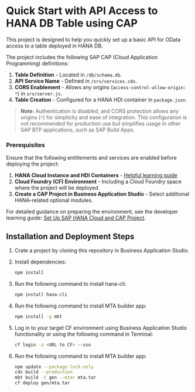 # Quick Start with API Access to HANA DB Table using CAP

This project is designed to help you quickly set up a basic API for OData access to a table deployed in HANA DB.

The project includes the following SAP CAP (Cloud Application Programming) definitions:

1. **Table Definition** - Located in `/db/schema.db`.
2. **API Service Name** - Defined in `/srv/services.cds`.
3. **CORS Enablement** - Allows any origins (`access-control-allow-origin: *`) in `srv/server.js`.
4. **Table Creation** - Configured for a HANA HDI container in `package.json`.

> **Note**: Authentication is disabled, and CORS protection allows any origins (`*`) for simplicity and ease of integration. This configuration is not recommended for production use but simplifies usage in other SAP BTP applications, such as SAP Build Apps.

### Prerequisites

Ensure that the following entitlements and services are enabled before deploying the project:

1. **HANA Cloud Instance and HDI Containers** - [Helpful learning guide](https://developers.sap.com/group.hana-cloud-cap-setup.html)
2. **Cloud Foundry (CF) Environment** - Including a Cloud Foundry space where the project will be deployed.
3. **Create a CAP Project in Business Application Studio** - Select additional HANA-related optional modules.

For detailed guidance on preparing the environment, see the developer learning guide: [Set Up SAP HANA Cloud and CAP Project](https://developers.sap.com/group.hana-cloud-cap-setup.html).

## Installation and Deployment Steps

1. Crate a project by cloning this repository in Business Application Studio.
2. Install dependencies:

   ```bash
   npm install
3. Run the following command to install hana-cli:

   ```bash
   npm install hana-cli
   
4. Run the following command to install MTA builder app:

   ```bash
   npm install -g mbt  

5. Log in to your target CF environment using Business Application Studio functionality or using the following command in Terminal:
   
   ```bash
   cf login -a <URL to CF> --sso

6. Run the following command to install MTA builder app:

   ```bash
   npm update --package-lock-only
   cds build --production
   mbt build -t gen --mtar mta.tar
   cf deploy gen/mta.tar

